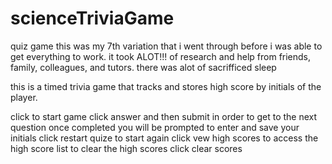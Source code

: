 # scienceTriviaGame
quiz game this was my 7th variation that i went through before i was able to get everything to work.
it took ALOT!!! of research and help from friends, family, colleagues,  and tutors. there was alot of sacrifficed sleep

this is a timed trivia game that tracks and stores high score by initials of the player.

click to start game
click answer and then submit in order to get to the next question
once completed you will be prompted to enter and save your initials
 click restart quize to start again
 click vew high scores to access the high score list 
 to clear the high scores click clear scores
